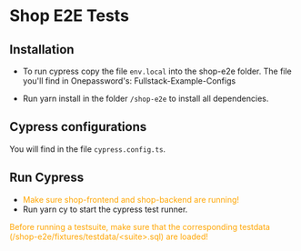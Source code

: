 # Shop E2E Tests

## Installation
- To run cypress copy the file ``env.local`` into the shop-e2e folder.
The file you'll find in Onepassword's: Fullstack-Example-Configs

- Run yarn install in the folder ``/shop-e2e`` to install all dependencies.

## Cypress configurations
You will find in the file ``cypress.config.ts``.

## Run Cypress
- <span style="color:orange">Make sure shop-frontend and shop-backend are running!</span>
- Run yarn cy to start the cypress test runner.

<span style="color:orange">Before running a testsuite, make sure that the corresponding testdata (/shop-e2e/fixtures/testdata/\<suite>.sql) are loaded!</span>
